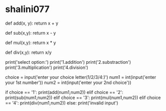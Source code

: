 # shalini077
def add(x, y):
    return x + y

def sub(x,y):
    return x - y

def mul(x,y):
    return x * y

def div(x,y):
    return x/y

print('select option:')
print('1.addition')
print('2.substraction')
print('3.multiplication')
print('4.division')

choice = input('enter your choice letter(1/2/3/4:)')
num1 = int(input('enter your 1st number'))
num2 = int(input('enter your 2nd choice'))

if choice == '1':
    print(add(num1,num2))
elif choice == '2':
    print(sub(num1,num2))
elif choice == '3':
    print(mul(num1,num2))
elif choice == '4':
    print(div(num1,num2))
else:
    print('invalid input')

